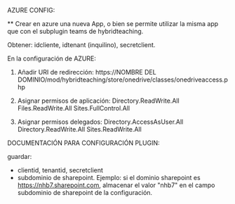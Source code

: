 
AZURE CONFIG:

** Crear en azure una nueva App, o bien se permite utilizar la misma app que con el subplugin teams de hybridteaching.

Obtener: idcliente, idtenant (inquilino), secretclient.

En la configuración de AZURE:

1. Añadir URI de redirección:
https://NOMBRE DEL DOMINIO/mod/hybridteaching/store/onedrive/classes/onedriveaccess.php

2. Asignar permisos de aplicación:
Directory.ReadWrite.All
Files.ReadWrite.All
Sites.FullControl.All




3. Asignar permisos delegados:
    Directory.AccessAsUser.All
    Directory.ReadWrite.All
    Sites.ReadWrite.All


DOCUMENTACIÓN PARA CONFIGURACIÓN PLUGIN:

guardar:
- clientid, tenantid, secretclient
- subdominio de sharepoint. 
Ejemplo: si el dominio sharepoint es https://nhb7.sharepoint.com, almacenar el valor "nhb7" en el campo subdominio de sharepoint de la configuración.